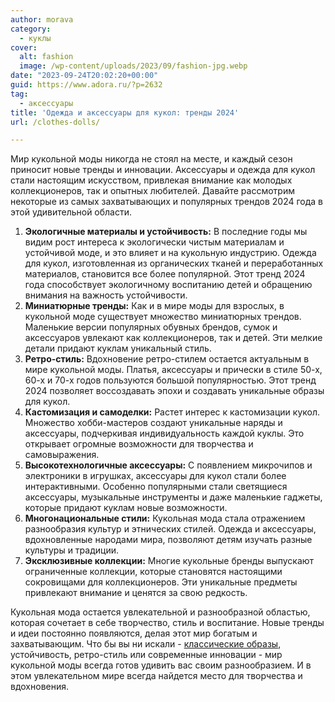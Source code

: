 ```yaml
---
author: morava
category:
  - куклы
cover:
  alt: fashion
  image: /wp-content/uploads/2023/09/fashion-jpg.webp
date: "2023-09-24T20:02:20+00:00"
guid: https://www.adora.ru/?p=2632
tag:
  - аксессуары
title: 'Одежда и аксессуары для кукол: тренды 2024'
url: /clothes-dolls/

---
```

Мир кукольной моды никогда не стоял на месте, и каждый сезон приносит новые тренды и инновации. Аксессуары и одежда для кукол стали настоящим искусством, привлекая внимание как молодых коллекционеров, так и опытных любителей. Давайте рассмотрим некоторые из самых захватывающих и популярных трендов 2024 года в этой удивительной области.

1. **Экологичные материалы и устойчивость:** В последние годы мы видим рост интереса к экологически чистым материалам и устойчивой моде, и это влияет и на кукольную индустрию. Одежда для кукол, изготовленная из органических тканей и переработанных материалов, становится все более популярной. Этот тренд 2024 года способствует экологичному воспитанию детей и обращению внимания на важность устойчивости.
1. **Миниатюрные тренды:** Как и в мире моды для взрослых, в кукольной моде существует множество миниатюрных трендов. Маленькие версии популярных обувных брендов, сумок и аксессуаров увлекают как коллекционеров, так и детей. Эти мелкие детали придают куклам уникальный стиль.
1. **Ретро-стиль:** Вдохновение ретро-стилем остается актуальным в мире кукольной моды. Платья, аксессуары и прически в стиле 50-х, 60-х и 70-х годов пользуются большой популярностью. Этот тренд 2024 позволяет воссоздавать эпохи и создавать уникальные образы для кукол.
1. **Кастомизация и самоделки:** Растет интерес к кастомизации кукол. Множество хобби-мастеров создают уникальные наряды и аксессуары, подчеркивая индивидуальность каждой куклы. Это открывает огромные возможности для творчества и самовыражения.
1. **Высокотехнологичные аксессуары:** С появлением микрочипов и электроники в игрушках, аксессуары для кукол стали более интерактивными. Особенно популярными стали светящиеся аксессуары, музыкальные инструменты и даже маленькие гаджеты, которые придают куклам новые возможности.
1. **Многонациональные стили:** Кукольная мода стала отражением разнообразия культур и этнических стилей. Одежда и аксессуары, вдохновленные народами мира, позволяют детям изучать разные культуры и традиции.
1. **Эксклюзивные коллекции:** Многие кукольные бренды выпускают ограниченные коллекции, которые становятся настоящими сокровищами для коллекционеров. Эти уникальные предметы привлекают внимание и ценятся за свою редкость.

Кукольная мода остается увлекательной и разнообразной областью, которая сочетает в себе творчество, стиль и воспитание. Новые тренды и идеи постоянно появляются, делая этот мир богатым и захватывающим. Что бы вы ни искали \- [классические образы](https://www.elenpriv.com/), устойчивость, ретро\-стиль или современные инновации \- мир кукольной моды всегда готов удивить вас своим разнообразием. И в этом увлекательном мире всегда найдется место для творчества и вдохновения.
